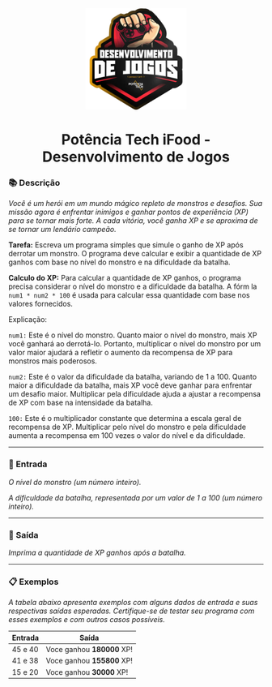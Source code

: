 <div align="center">
  <img src="image.png" width="200"/>

  # Potência Tech iFood - Desenvolvimento de Jogos
</div>

### 📚 Descrição
*Você é um herói em um mundo mágico repleto de monstros e desafios. Sua missão agora é enfrentar inimigos e ganhar pontos de experiência (XP) para se tornar mais forte. A cada vitória, você ganha XP e se aproxima de se tornar um lendário campeão.*

**Tarefa:** Escreva um programa simples que simule o ganho de XP após derrotar um monstro. O programa deve calcular e exibir a quantidade de XP ganhos com base no nível do monstro e na dificuldade da batalha.

**Calculo do XP:** Para calcular a quantidade de XP ganhos, o programa precisa considerar o nível do monstro e a dificuldade da batalha. A fórm la ```num1 * num2 * 100``` é usada para calcular essa quantidade com base nos valores fornecidos.

Explicação:

```num1:``` Este é o nível do monstro. Quanto maior o nível do monstro, mais XP você ganhará ao derrotá-lo. Portanto, multiplicar o nível do monstro por um valor maior ajudará a refletir o aumento da recompensa de XP para monstros mais poderosos.

```num2:``` Este é o valor da dificuldade da batalha, variando de 1 a 100. Quanto maior a dificuldade da batalha, mais XP você deve ganhar para enfrentar um desafio maior. Multiplicar pela dificuldade ajuda a ajustar a recompensa de XP com base na intensidade da batalha.

```100:``` Este é o multiplicador constante que determina a escala geral de recompensa de XP. Multiplicar pelo nível do monstro e pela dificuldade aumenta a recompensa em 100 vezes o valor do nível e da dificuldade.

---

### 🔄 Entrada
*O nível do monstro (um número inteiro).*

*A dificuldade da batalha, representada por um valor de 1 a 100 (um número inteiro).*

---

### 🚪 Saída
*Imprima a quantidade de XP ganhos após a batalha.*

---

### 📋 Exemplos
*A tabela abaixo apresenta exemplos com alguns dados de entrada e suas respectivas saídas esperadas. Certifique-se de testar seu programa com esses exemplos e com outros casos possíveis.*

| Entrada | Saída                           |
|---------|---------------------------------|
| 45 e 40 | Voce ganhou **180000** XP!      |
| 41 e 38 | Voce ganhou **155800** XP!      |
| 15 e 20 | Voce ganhou **30000** XP!       |